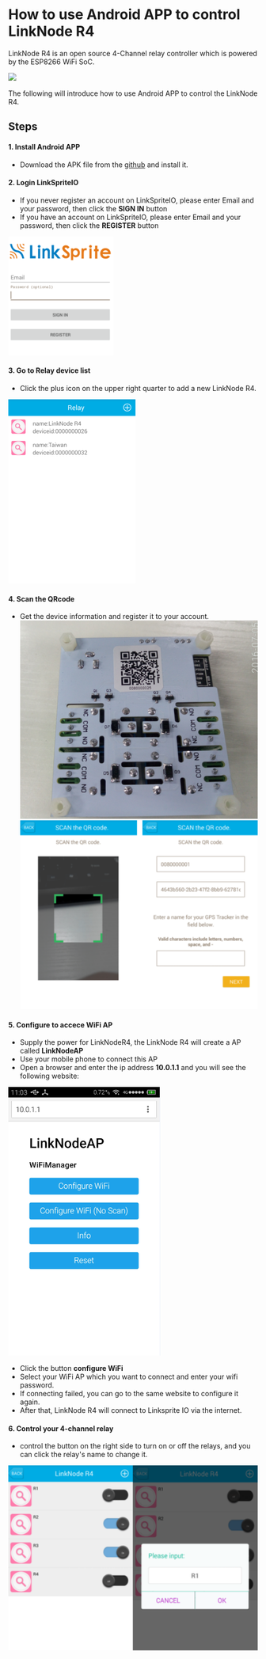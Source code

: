 # How to use Android APP to control LinkNode R4

LinkNode R4 is an open source 4-Channel relay controller which is powered by the ESP8266 WiFi SoC.

![](images/r4.png)

The following will introduce how to use Android APP to control the LinkNode R4.

## Steps

#### 1. Install Android APP
* Download the APK file from the [github](https://github.com/delongqilinksprite/LinkNodeR4-app.git) and install it.


#### 2. Login LinkSpriteIO
* If you never register an account on LinkSpriteIO, please enter Email and your password, then click the **SIGN IN** button
* If you have an account on LinkSpriteIO, please enter Email and your password, then click the **REGISTER** button

![](images/2.png)

#### 3. Go to Relay device list
* Click the plus icon on the upper right quarter to add a new LinkNode R4.

![](images/3.png)

#### 4. Scan the QRcode
* Get the device information and register it to your account.
![](images/qar4.png)
![](images/4.png)

#### 5. Configure to accece WiFi AP
* Supply the power for LinkNodeR4, the LinkNode R4 will create a AP called **LinkNodeAP**
* Use your mobile phone to connect this AP
* Open a browser and enter the ip address **10.0.1.1** and you will see the following website:

![](images/ap.png)    
  
* Click the button **configure WiFi**
* Select your WiFi AP which you want to connect and enter your wifi password.
* If connecting failed, you can go to the same website to configure it again.
* After that, LinkNode R4 will connect to Linksprite IO via the internet.


#### 6. Control your 4-channel relay
* control the button on the right side to turn on or off the relays, and you can click the relay's name to change it.

![](images/5.png)
